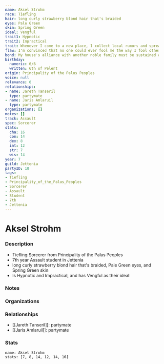 ```yaml
---
name: Aksel Strohm
race: Tiefling
hair: long curly strawberry blond hair that's braided
eyes: Pale Green
skin: Spring Green
ideal: Vengful
trait1: Hypnotic
trait2: Impractical
trait: Whenever I come to a new place, I collect local rumors and spread gossip.
flaw: I'm convinced that no one could ever fool me the way I fool others.
bond: My house's alliance with another noble family must be sustained at all costs.
birthday:
  numeric: 6/6
  written: 6th of Pelent
origin: Principality of the Palus Peoples
voice: null
relevance: 0
relationships:
- name: Jareth Tanseril
  type: partymate
- name: Jaris Amlaruil
  type: partymate
organizations: []
notes: []
track: Assault
spec: Sorcerer
stats:
  cha: 16
  con: 14
  dex: 8
  int: 12
  str: 7
  wis: 14
year: 7
guild: Jettenia
partyID: 10
tags:
- Tiefling
- Principality_of_the_Palus_Peoples
- Sorcerer
- Assault
- Student
- 7th
- Jettenia
---
```

# Aksel Strohm
### Description
- Tiefling Sorcerer from Principality of the Palus Peoples
- 7th year Assault student in Jettenia
- long curly strawberry blond hair that's braided, Pale Green eyes, and Spring Green skin
- Is Hypnotic and Impractical, and has Vengful as their ideal

### Notes

### Organizations

### Relationships
- [[Jareth Tanseril]]: partymate
- [[Jaris Amlaruil]]: partymate

### Stats
```statblock
name: Aksel Strohm
stats: [7, 8, 14, 12, 14, 16]
```